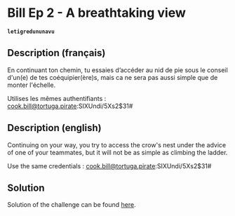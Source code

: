 # Bill Ep 2 - A breathtaking view

**`letigredununavu`** [](https://github.com/letigredununavu)

## Description (français)

En continuant ton chemin, tu essaies d’accéder au nid de pie sous le conseil d'un(e) de tes coéquipier(ère)s, mais ca ne sera pas aussi simple que de monter l'échelle. 

Utilises les mêmes authentifiants : cook.bill@tortuga.pirate:SIXUndi/5Xs2$31#

## Description (english)

Continuing on your way, you try to access the crow's nest under the advice of one of your teammates, but it will not be as simple as climbing the ladder. 

Use the same credentials : cook.bill@tortuga.pirate:SIXUndi/5Xs2$31#

## Solution

Solution of the challenge can be found [here](solution/).

